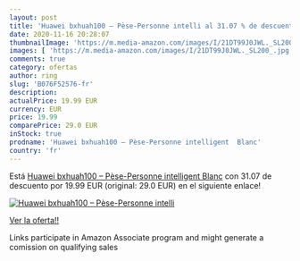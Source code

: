 ```yaml
---
layout: post
title: 'Huawei bxhuah100 – Pèse-Personne intelli al 31.07 % de descuento'
date: 2020-11-16 20:28:07
thumbnailImage: 'https://m.media-amazon.com/images/I/21DT99J0JWL._SL200_.jpg'
images: [ 'https://m.media-amazon.com/images/I/21DT99J0JWL._SL200_.jpg' ]
comments: true
category: ofertas
author: ring
slug: 'B076F52576-fr'
description:
actualPrice: 19.99 EUR
currency: EUR
price: 19.99
comparePrice: 29.0 EUR
inStock: true
prodname: 'Huawei bxhuah100 – Pèse-Personne intelligent  Blanc'
country: 'fr'
---
```


Está [Huawei bxhuah100 – Pèse-Personne intelligent  Blanc](https://www.amazon.fr/dp/B076F52576/?tag=tolees0d-21) con 31.07 de descuento por 19.99 EUR (original: 29.0 EUR) en el siguiente enlace!

[![Huawei bxhuah100 – Pèse-Personne intelli](https://m.media-amazon.com/images/I/21DT99J0JWL._SL200_.jpg)](https://www.amazon.fr/dp/B076F52576/?tag=tolees0d-21)

[Ver la oferta!!](https://www.amazon.fr/dp/B076F52576/?tag=tolees0d-21)

Links participate in Amazon Associate program and might generate a comission on qualifying sales


